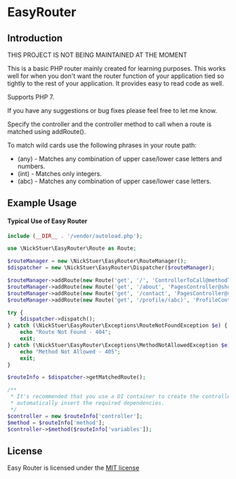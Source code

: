 # EasyRouter

## Introduction

THIS PROJECT IS NOT BEING MAINTAINED AT THE MOMENT

This is a basic PHP router mainly created for learning purposes. This works well for when you don't want the router
function of your application tied so tightly to the rest of your application. It provides easy to read code as well.

Supports PHP 7.

If you have any suggestions or bug fixes please feel free to let me know.

Specify the controller and the controller method to call when a route is matched using addRoute().

To match wild cards use the following phrases in your route path:
* (any) - Matches any combination of upper case/lower case letters and numbers.
* (int) - Matches only integers.
* (abc) - Matches any combination of upper case/lower case letters.

## Example Usage

#### Typical Use of Easy Router
```php
include (__DIR__ . '/vendor/autoload.php');

use \NickStuer\EasyRouter\Route as Route;

$routeManager = new \NickStuer\EasyRouter\RouteManager();
$dispatcher = new \NickStuer\EasyRouter\Dispatcher($routeManager);

$routeManager->addRoute(new Route('get', '/', 'ControllerToCall@methodToCall'));
$routeManager->addRoute(new Route('get', '/about', 'PagesController@showAbout'));
$routeManager->addRoute(new Route('get', '/contact', 'PagesController@showContact'));
$routeManager->addRoute(new Route('get', '/profile/(abc)', 'ProfileController@showProfile'));

try {
    $dispatcher->dispatch();
} catch (\NickStuer\EasyRouter\Exceptions\RouteNotFoundException $e) {
    echo "Route Not Found - 404";
    exit;
} catch (\NickStuer\EasyRouter\Exceptions\MethodNotAllowedException $e) {
    echo "Method Not Allowed - 405";
    exit;
}

$routeInfo = $dispatcher->getMatchedRoute();

/**
 * It's recommended that you use a DI container to create the controller class to
 * automatically insert the required dependencies.
 */
$controller = new $routeInfo['controller'];
$method = $routeInfo['method'];
$controller->$method($routeInfo['variables']);
```

## License

Easy Router is licensed under the [MIT license](http://opensource.org/licenses/MIT)